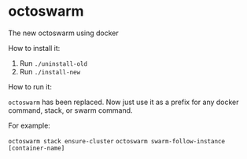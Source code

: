 # octoswarm

The new octoswarm using docker

How to install it:

1. Run `./uninstall-old`
1. Run `./install-new`

How to run it:

`octoswarm` has been replaced. Now just use it as a prefix for any docker command, stack, or swarm command.

For example:

`octoswarm stack ensure-cluster`
`octoswarm swarm-follow-instance [container-name]`
